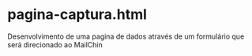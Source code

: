 # pagina-captura.html
Desenvolvimento de uma pagina de dados através de um formulário que será direcionado ao MailChin
